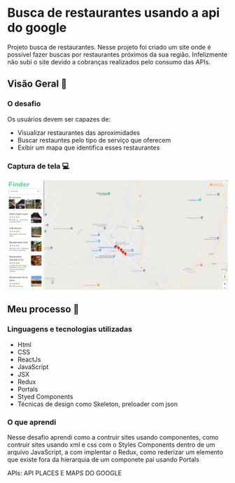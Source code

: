 # Busca de restaurantes usando a api do google
Projeto busca de restaurantes. Nesse projeto foi criado um site onde é possível fazer buscas por restaurantes próximos da sua região. Infelizmente não subi o site devido a cobranças realizados pelo consumo das APIs.

## Visão Geral :notebook:

### O desafio
Os usuários devem ser capazes de:

- Visualizar restaurantes das aproximidades
- Buscar restauntes pelo tipo de serviço que oferecem
- Exibir um mapa que identifica esses restaurantes

### Captura de tela :computer:

![alt text](https://github.com/ramonalvesmodesto/restaurants-search/blob/main/Captura%20de%20tela%20de%202021-12-24%2019-44-11.png)

## Meu processo :running:

### Linguagens e tecnologias utilizadas 

- Html
- CSS
- ReactJs
- JavaScript
- JSX
- Redux
- Portals
- Styed Components
- Técnicas de design como Skeleton, preloader com json

### O que aprendi 

Nesse desafio aprendi como a contruir sites usando componentes, como contruir sites usando xml e css com o Styles Components dentro de um arquivo JavaScript, a com implentar o Redux, como rederizar um elemento que existe fora da hierarquia de um componete pai usando Portals

APIs: API PLACES E MAPS DO GOOGLE



